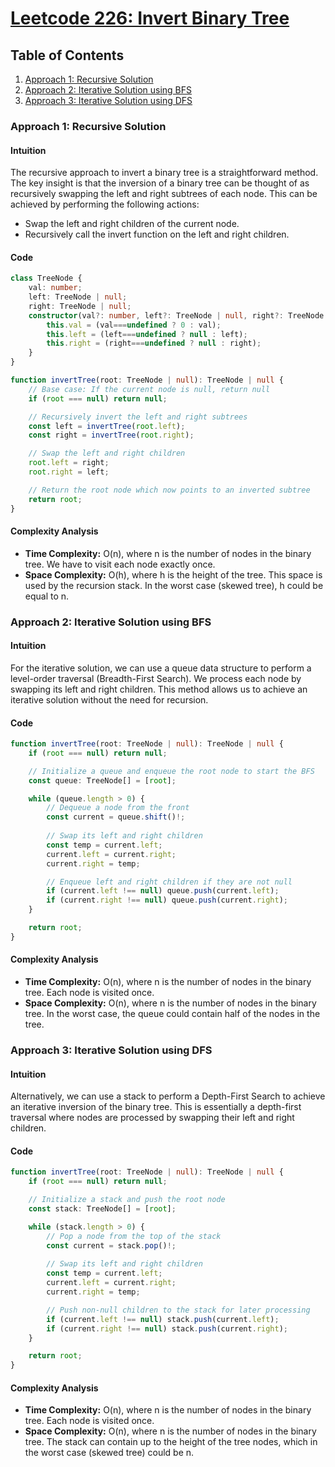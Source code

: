 # [Leetcode 226: Invert Binary Tree](https://leetcode.com/problems/invert-binary-tree/)

## Table of Contents

1. [Approach 1: Recursive Solution](#approach-1:-recursive-solution)
2. [Approach 2: Iterative Solution using BFS](#approach-2:-iterative-solution-using-bfs)
3. [Approach 3: Iterative Solution using DFS](#approach-3:-iterative-solution-using-dfs)

### Approach 1: Recursive Solution

#### Intuition

The recursive approach to invert a binary tree is a straightforward method. The key insight is that the inversion of a binary tree can be thought of as recursively swapping the left and right subtrees of each node. This can be achieved by performing the following actions:
- Swap the left and right children of the current node.
- Recursively call the invert function on the left and right children.

#### Code

```typescript
class TreeNode {
    val: number;
    left: TreeNode | null;
    right: TreeNode | null;
    constructor(val?: number, left?: TreeNode | null, right?: TreeNode | null) {
        this.val = (val===undefined ? 0 : val);
        this.left = (left===undefined ? null : left);
        this.right = (right===undefined ? null : right);
    }
}

function invertTree(root: TreeNode | null): TreeNode | null {
    // Base case: If the current node is null, return null
    if (root === null) return null;

    // Recursively invert the left and right subtrees
    const left = invertTree(root.left);
    const right = invertTree(root.right);

    // Swap the left and right children
    root.left = right;
    root.right = left;

    // Return the root node which now points to an inverted subtree
    return root;
}
```

#### Complexity Analysis

- **Time Complexity:** O(n), where n is the number of nodes in the binary tree. We have to visit each node exactly once.
- **Space Complexity:** O(h), where h is the height of the tree. This space is used by the recursion stack. In the worst case (skewed tree), h could be equal to n.

### Approach 2: Iterative Solution using BFS

#### Intuition

For the iterative solution, we can use a queue data structure to perform a level-order traversal (Breadth-First Search). We process each node by swapping its left and right children. This method allows us to achieve an iterative solution without the need for recursion.

#### Code

```typescript
function invertTree(root: TreeNode | null): TreeNode | null {
    if (root === null) return null;

    // Initialize a queue and enqueue the root node to start the BFS
    const queue: TreeNode[] = [root];

    while (queue.length > 0) {
        // Dequeue a node from the front
        const current = queue.shift()!;
        
        // Swap its left and right children
        const temp = current.left;
        current.left = current.right;
        current.right = temp;

        // Enqueue left and right children if they are not null
        if (current.left !== null) queue.push(current.left);
        if (current.right !== null) queue.push(current.right);
    }

    return root;
}
```

#### Complexity Analysis

- **Time Complexity:** O(n), where n is the number of nodes in the binary tree. Each node is visited once.
- **Space Complexity:** O(n), where n is the number of nodes in the binary tree. In the worst case, the queue could contain half of the nodes in the tree.

### Approach 3: Iterative Solution using DFS

#### Intuition

Alternatively, we can use a stack to perform a Depth-First Search to achieve an iterative inversion of the binary tree. This is essentially a depth-first traversal where nodes are processed by swapping their left and right children.

#### Code

```typescript
function invertTree(root: TreeNode | null): TreeNode | null {
    if (root === null) return null;

    // Initialize a stack and push the root node
    const stack: TreeNode[] = [root];

    while (stack.length > 0) {
        // Pop a node from the top of the stack
        const current = stack.pop()!;
        
        // Swap its left and right children
        const temp = current.left;
        current.left = current.right;
        current.right = temp;

        // Push non-null children to the stack for later processing
        if (current.left !== null) stack.push(current.left);
        if (current.right !== null) stack.push(current.right);
    }

    return root;
}
```

#### Complexity Analysis

- **Time Complexity:** O(n), where n is the number of nodes in the binary tree. Each node is visited once.
- **Space Complexity:** O(n), where n is the number of nodes in the binary tree. The stack can contain up to the height of the tree nodes, which in the worst case (skewed tree) could be n.

